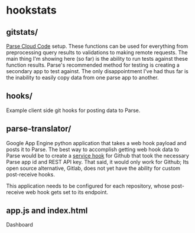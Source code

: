 # hookstats

## gitstats/

[Parse Cloud Code](https://parse.com/docs/cloud_code_guide) setup. These functions can be used for everything from preprocessing query results to validations to making remote requests. The main thing I'm showing here (so far) is the ability to run tests against these function results. Parse's recommended method for testing is creating a secondary app to test against. The only disappointment I've had thus far is the inability to easily copy data from one parse app to another.

## hooks/

Example client side git hooks for posting data to Parse.

## parse-translator/

Google App Engine python application that takes a web hook payload and posts it to Parse. The best way to accomplish getting web hook data to Parse would be to create a [service hook](https://github.com/github/github-services) for Github that took the necessary Parse app id and REST API key. That said, it would only work for Github; Its open source alternative, Gitlab, does not yet have the ability for custom post-receive hooks.

This application needs to be configured for each repository, whose post-receive web hook gets set to its endpoint.

## app.js and index.html

Dashboard
